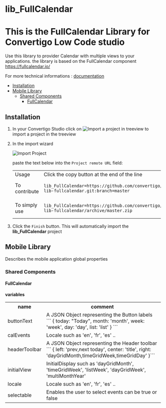 


# lib_FullCalendar

# This is the FullCalendar Library for Convertigo Low Code studio
Use this library to provider Calendar with multiple views to your applications. the library is based on the FullCalendar component https://fullcalendar.io/




For more technical informations : [documentation](./project.md)

- [Installation](#installation)
- [Mobile Library](#mobile-library)
    - [Shared Components](#shared-components)
        - [FullCalendar](#fullcalendar)


## Installation

1. In your Convertigo Studio click on ![](https://github.com/convertigo/convertigo/blob/develop/eclipse-plugin-studio/icons/studio/project_import.gif?raw=true "Import a project in treeview") to import a project in the treeview
2. In the import wizard

   ![](https://github.com/convertigo/convertigo/blob/develop/eclipse-plugin-studio/tomcat/webapps/convertigo/templates/ftl/project_import_wzd.png?raw=true "Import Project")
   
   paste the text below into the `Project remote URL` field:
   <table>
     <tr><td>Usage</td><td>Click the copy button at the end of the line</td></tr>
     <tr><td>To contribute</td><td>

     ```
     lib_FullCalendar=https://github.com/convertigo/c8oproj-lib-fullcalendar.git:branch=master
     ```
     </td></tr>
     <tr><td>To simply use</td><td>

     ```
     lib_FullCalendar=https://github.com/convertigo/c8oproj-lib-fullcalendar/archive/master.zip
     ```
     </td></tr>
    </table>
3. Click the `Finish` button. This will automatically import the __lib_FullCalendar__ project


## Mobile Library

Describes the mobile application global properties

### Shared Components

#### FullCalendar

**variables**

<table>
<tr>
<th>name</th><th>comment</th>
</tr>
<tr>
<td>buttonText</td><td>A JSON Object representing the Button labels 
```
{
  today:    "Today",
  month:    'month',
  week:     'week',
  day:      'day',
  list:     'list'
}
```
</td>
</tr>
<tr>
<td>calEvents</td><td>Locale such as 'en', 'fr', 'es' ..</td>
</tr>
<tr>
<td>headerToolbar</td><td>A JSON Object representing the Header toolbar 
```
{
    left: 'prev,next today',
    center: 'title',
    right: 'dayGridMonth,timeGridWeek,timeGridDay'
}```
</td>
</tr>
<tr>
<td>initialView</td><td>InitialDisplay such as 'dayGridMonth', 'timeGridWeek', 'listWeek', 'dayGridWeek', 'multiMonthYear'
</td>
</tr>
<tr>
<td>locale</td><td>Locale such as 'en', 'fr', 'es' ..</td>
</tr>
<tr>
<td>selectable</td><td>Enables the user to select events can be true or false</td>
</tr>
</table>



